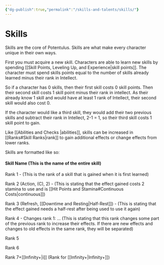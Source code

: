 ```yaml
---
{"dg-publish":true,"permalink":"/skills-and-talents/skills/"}
---
```


# Skills
Skills are the core of Potentulus. Skills are what make every character unique in their own ways.

First you must acquire a new skill. Characters are able to learn new skills by spending [[Skill Points, Leveling Up, and Experience\|skill points]]. The character must spend skills points equal to the number of skills already learned minus their rank in Intellect. 

So if a character has 0 skills, then their first skill costs 0 skill points. Then their second skill costs 1 skill point minus their rank in intellect. As their already know 1 skill and would have at least 1 rank of Intellect, their second skill would also cost 0.

If the character would like a third skill, they would add their two previous skills and subtract their rank in Intellect, 2-1 = 1, so their third skill costs 1 skill point to gain.

Like [[Abilities and Checks \|abilities]], skills can be increased in [[Ranks#Skill Ranks\|rank]] to gain additional effects or change effects from lower ranks.

Skills are formatted like so:

#### **Skill Name** (This is the name of the entire skill)
Rank 1 
	- (This is the rank of a skill that is gained when it is first learned)

Rank 2 (Action, (C), 2)
	-  (This is stating that the effect gained costs 2 stamina to use and is [[Hit Points and Stamina#Continuous Costs\|continuous]])

Rank 3 (Refresh, [[Downtime and Resting\|Half-Rest]])
	-  (This is stating that the effect gained needs a half-rest after being used to use it again)

Rank 4
	- Changes rank 1:  ... (This is stating that this rank changes some part of the previous rank to increase their effects. If there are new effects and changes to old effects in the same rank, they will be separated)

Rank 5 

Rank 6

Rank 7+[[Infinity+\|i]] (Rank for [[Infinity+\|Infinity+]])
